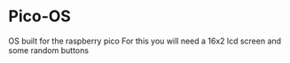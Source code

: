 # Pico-OS
OS built for the raspberry pico
For this you will need a 16x2 lcd screen and some random buttons
